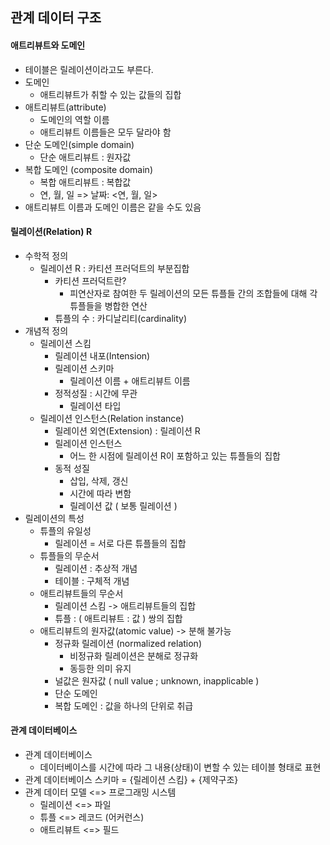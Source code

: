## 관계 데이터 구조



#### 애트리뷰트와 도메인

- 테이블은 릴레이션이라고도 부른다.
- 도메인
  - 애트리뷰트가 취할 수 있는 값들의 집합
- 애트리뷰트(attribute)
  - 도메인의 역할 이름
  - 애트리뷰트 이름들은 모두 달라야 함
- 단순 도메인(simple domain)
  - 단순 애트리뷰트 : 원자값
- 복합 도메인 (composite domain)
  - 복합 애트리뷰트 : 복합값
  - 연, 월, 일 => 날짜: <연, 월, 일>
- 애트리뷰트 이름과 도메인 이름은 같을 수도 있음



#### 릴레이션(Relation) R

- 수학적 정의
  - 릴레이션 R : 카티션 프러덕트의 부분집합
    - 카티션 프러덕트란?
      - 피연산자로 참여한 두 릴레이션의 모든 튜플들 간의 조합들에 대해 각 튜플들을 병합한 연산
    - 튜플의 수 : 카디날리티(cardinality)
- 개념적 정의
  - 릴레이션 스킴
    - 릴레이션 내포(Intension)
    - 릴레이션 스키마
      - 릴레이션 이름 + 애트리뷰트 이름
    - 정적성질 : 시간에 무관
      - 릴레이션 타입
  - 릴레이션 인스턴스(Relation instance)
    - 릴레이션 외연(Extension) : 릴레이션 R
    - 릴레이션 인스턴스
      - 어느 한 시점에 릴레이션 R이 포함하고 있는 튜플들의 집합
    - 동적 성질
      - 삽입, 삭제, 갱신
      - 시간에 따라 변함
      - 릴레이션 값 ( 보통 릴레이션 )
- 릴레이션의 특성
  - 튜플의 유일성
    - 릴레이션 = 서로 다른 튜플들의 집합
  - 튜플들의 무순서
    - 릴레이션 : 추상적 개념
    - 테이블 : 구체적 개념
  - 애트리뷰트들의 무순서
    - 릴레이션 스킴 -> 애트리뷰트들의 집합
    - 튜플 : ( 애트리뷰트 : 값 ) 쌍의 집합
  - 애트리뷰트의 원자값(atomic value) -> 분해 불가능
    - 정규화 릴레이션 (normalized relation)
      - 비정규화 릴레이션은 분해로 정규화
      - 동등한 의미 유지
    - 널값은 원자값 ( null value ; unknown, inapplicable )
    - 단순 도메인
    - 복합 도메인 : 값을 하나의 단위로 취급





#### 관계 데이터베이스

- 관계 데이터베이스
  - 데이터베이스를 시간에 따라 그 내용(상태)이 변할 수 있는 테이블 형태로 표현
- 관계 데이터베이스 스키마 = {릴레이션 스킴} + {제약구조}
- 관계 데이터 모델 <=> 프로그래밍 시스템
  - 릴레이션 <=> 파일
  - 튜플 <=> 레코드 (어커런스)
  - 애트리뷰트 <=> 필드